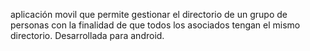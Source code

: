 aplicación movil que permite gestionar el directorio de un grupo de personas con la finalidad de que todos los asociados tengan el mismo directorio.
Desarrollada para android.